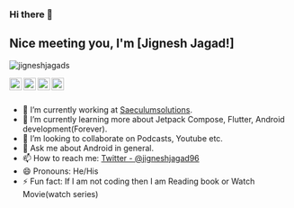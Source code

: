 
### Hi there 👋

## Nice meeting you, I'm [Jignesh Jagad!]

<p align="left"> <img src="https://komarev.com/ghpvc/?username=jigneshjagads&label=Views&color=blue&style=plastic" alt="jigneshjagads" /> </p>

<a href="https://twitter.com/Jigneshjagad96">
  <img align="left" alt="
  's Twitter" width="22px" src="https://cdn.jsdelivr.net/npm/simple-icons@v3/icons/twitter.svg" />
</a>
<a href="https://linkedin.com/in/jignesh-jagad-7bb279129">
  <img align="left" alt="Jignesh's Linkdein" width="22px" src="https://cdn.jsdelivr.net/npm/simple-icons@v3/icons/linkedin.svg" />
</a>
<a href="https://github.com/jigneshjagads">
  <img align="left" alt="Jignesh's Github" width="22px" src="https://cdn.jsdelivr.net/npm/simple-icons@v3/icons/github.svg" />
</a>
<a href="https://github.com/jigneshjagad">
  <img align="left" alt="Jignesh's Github" width="22px" src="https://cdn.jsdelivr.net/npm/simple-icons@v3/icons/github.svg" />
</a>

<br/>
<br/>



- 🔭 I’m currently working at [Saeculumsolutions](https://saeculumsolutions.com/).
- 🌱 I’m currently learning more about Jetpack Compose, Flutter, Android development(Forever).
- 👯 I’m looking to collaborate on Podcasts, Youtube etc.
- 💬 Ask me about Android in general.
- 📫 How to reach me: [Twitter - @jigneshjagad96](https://twitter.com/jigneshjagad96)
- 😄 Pronouns: He/His
- ⚡ Fun fact: If I am not coding then I am Reading book or Watch Movie(watch series)

<!---
jigneshjagads/jigneshjagads is a ✨ special ✨ repository because its `README.md` (this file) appears on your GitHub profile.
You can click the Preview link to take a look at your changes.
--->
